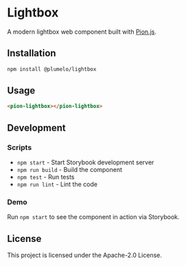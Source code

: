 # Lightbox

A modern lightbox web component built with [Pion.js](https://github.com/pionjs/pion).

## Installation

```bash
npm install @plumelo/lightbox
```

## Usage

```html
<pion-lightbox></pion-lightbox>
```

## Development

### Scripts

- `npm start` - Start Storybook development server
- `npm run build` - Build the component
- `npm test` - Run tests
- `npm run lint` - Lint the code

### Demo

Run `npm start` to see the component in action via Storybook.

## License

This project is licensed under the Apache-2.0 License.
